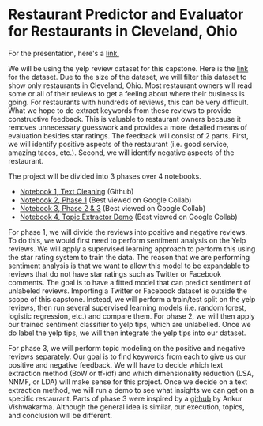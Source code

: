 # Restaurant Predictor and Evaluator for Restaurants in Cleveland, Ohio

For the presentation, here's a [link.](https://docs.google.com/presentation/d/1hreNKyj12pi_CUPy3Wa4l0SukEB_H3VzRD7iPLcporA/edit?usp=sharing)

We will be using the yelp review dataset for this capstone. Here is the [link](https://www.kaggle.com/yelp-dataset/yelp-dataset/version/6) for the dataset. Due to the size of the dataset, we will filter this dataset to show only restaurants in Cleveland, Ohio. Most restaurant owners will read some or all of their reviews to get a feeling about where their business is going. For restaurants with hundreds of reviews, this can be very difficult. What we hope to do extract keywords from these reviews to provide constructive feedback. This is valuable to restaurant owners because it removes unnecessary guesswork and provides a more detailed means of evaluation besides star ratings. The feedback will consist of 2 parts. First, we will identify positive aspects of the restaurant (i.e. good service, amazing tacos, etc.). Second, we will identify negative aspects of the restaurant. <br/>

The project will be divided into 3 phases over 4 notebooks.

- [Notebook 1, Text Cleaning](https://github.com/jamestorres1988/Final-Capstone/blob/master/Notebook_1_out_of_4_Text_Cleaning.ipynb) (Github)
- [Notebook 2, Phase 1](https://drive.google.com/open?id=1HUpfTqdPWjVU9vTC-GC671OUDByNzOQI) (Best viewed on Google Collab)
- [Notebook 3, Phase 2 & 3](https://drive.google.com/open?id=1c73_l8du7hP3gXlp6V_e0AI1esRAtIQ8) (Best viewed on Google Collab)
- [Notebook 4, Topic Extractor Demo](https://drive.google.com/open?id=1m9wZ4mi-ZrhShA8i1PtAoTCTritrekA9) (Best viewed on Google Collab)

For phase 1, we will divide the reviews into positive and negative reviews. To do this, we would first need to perform sentiment analysis on the Yelp reviews. We will apply a supervised learning approach to perform this using the star rating system to train the data. The reason that we are performing sentiment analysis is that we want to allow this model to be expandable to reviews that do not have star ratings such as Twitter or Facebook comments. The goal is to have a fitted model that can predict sentiment of unlabeled reviews. Importing a Twitter or Facebook dataset is outside the scope of this capstone. Instead, we will perform a train/test split on the yelp reviews, then run several supervised learning models (i.e. random forest, logistic regression, etc.) and compare them. For phase 2, we will then apply our trained sentiment classifier to yelp tips, which are unlabelled. Once we do label the yelp tips, we will then integrate the yelp tips into our dataset. <br/>

For phase 3, we will perform topic modeling on the positive and negative reviews separately. Our goal is to find keywords from each to give us our positive and negative feedback. We will have to decide which text extraction method (BoW or tf-idf) and which dimensionality reduction (LSA, NNMF, or LDA) will make sense for this project. Once we decide on a text extraction method, we will run a demo to see what insights we can get on a specific restaurant. Parts of phase 3 were inspired by a [github](https://github.com/Vishwacorp/yelp_nlp) by Ankur Vishwakarma. Although the general idea is similar, our execution, topics, and conclusion will be different.  


